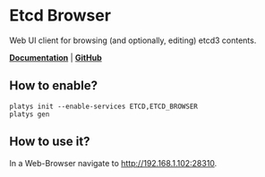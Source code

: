 # Etcd Browser

Web UI client for browsing (and optionally, editing) etcd3 contents. 

**[Documentation](https://github.com/rustyx/etcdv3-browser)** | **[GitHub](https://github.com/rustyx/etcdv3-browser)**

## How to enable?

```
platys init --enable-services ETCD,ETCD_BROWSER
platys gen
```

## How to use it?

In a Web-Browser navigate to <http://192.168.1.102:28310>.


